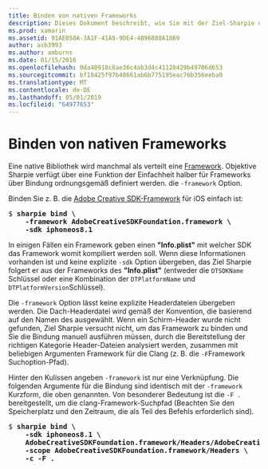 ```yaml
---
title: Binden von nativen Frameworks
description: Dieses Dokument beschreibt, wie Sie mit der Ziel-Sharpie des - Framework-Option, um eine Bindung an eine Bibliothek erstellen, die als ein Framework verteilt.
ms.prod: xamarin
ms.assetid: 91AE058A-3A1F-41A9-9DE4-4B96880A1869
author: asb3993
ms.author: amburns
ms.date: 01/15/2016
ms.openlocfilehash: 0da40918c8ae36c4ab3d4c41128429b49706d653
ms.sourcegitcommit: bf18425f97b48661ab6b775195eac76b356eeba0
ms.translationtype: MT
ms.contentlocale: de-DE
ms.lasthandoff: 05/01/2019
ms.locfileid: "64977653"
---
```

# <a name="binding-native-frameworks"></a>Binden von nativen Frameworks

Eine native Bibliothek wird manchmal als verteilt eine [Framework](https://developer.apple.com/library/mac/documentation/MacOSX/Conceptual/BPFrameworks/Concepts/WhatAreFrameworks.html). Objektive Sharpie verfügt über eine Funktion der Einfachheit halber für Frameworks über Bindung ordnungsgemäß definiert werden. die `-framework` Option.

Binden Sie z. B. die [Adobe Creative SDK-Framework](https://creativesdk.adobe.com/downloads.html) für iOS einfach ist:

<pre>$ <b>sharpie bind \
    -framework AdobeCreativeSDKFoundation.framework \
    -sdk iphoneos8.1</b></pre>

In einigen Fällen ein Framework geben einen **"Info.plist"** mit welcher SDK das Framework womit kompiliert werden soll. Wenn diese Informationen vorhanden ist und keine explizite `-sdk` Option übergeben, das Ziel Sharpie folgert er aus der Frameworks des **"Info.plist"** (entweder die `DTSDKName` Schlüssel oder eine Kombination der `DTPlatformName` und `DTPlatformVersion`Schlüssel).

Die `-framework` Option lässt keine explizite Headerdateien übergeben werden. Die Dach-Headerdatei wird gemäß der Konvention, die basierend auf den Namen des ausgewählt. Wenn ein Schirm-Header wurde nicht gefunden, Ziel Sharpie versucht nicht, um das Framework zu binden und Sie die Bindung manuell ausführen müssen, durch die Bereitstellung der richtigen Kategorie Header-Dateien analysiert werden, zusammen mit beliebigen Argumenten Framework für die Clang (z. B. die `-F`Framework Suchoption-Pfad).

Hinter den Kulissen angeben `-framework` ist nur eine Verknüpfung. Die folgenden Argumente für die Bindung sind identisch mit der `-framework` Kurzform, die oben genannten.
Von besonderer Bedeutung ist die `-F .` bereitgestellt, um die clang-Framework-Suchpfad (Beachten Sie den Speicherplatz und den Zeitraum, die als Teil des Befehls erforderlich sind).

<pre>$ <b>sharpie bind \
    -sdk iphoneos8.1 \
    AdobeCreativeSDKFoundation.framework/Headers/AdobeCreativeSDKFoundation.h \
    -scope AdobeCreativeSDKFoundation.framework/Headers \
    -c -F .</b></pre>
